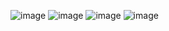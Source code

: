 ![image](https://github.com/ngthuhien61104/hienhjhj/assets/167153856/076bee55-092d-4459-8bbc-748f2f02aeed)
![image](https://github.com/ngthuhien61104/hienhjhj/assets/167153856/124ba25e-09d6-4330-82b2-644cb8d46cca)
![image](https://github.com/ngthuhien61104/hienhjhj/assets/167153856/c39a6960-e590-4d13-bd87-5b68ba6ba67f)
![image](https://github.com/ngthuhien61104/hienhjhj/assets/167153856/605209f0-b3dc-4c44-9a09-7bb147641bfa)




